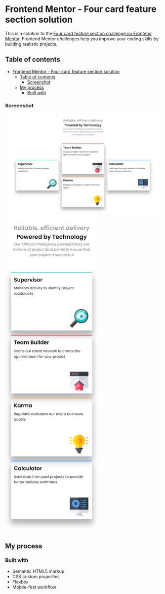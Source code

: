 # Frontend Mentor - Four card feature section solution

This is a solution to the [Four card feature section challenge on Frontend Mentor](https://www.frontendmentor.io/challenges/four-card-feature-section-weK1eFYK). Frontend Mentor challenges help you improve your coding skills by building realistic projects.

## Table of contents

- [Frontend Mentor - Four card feature section solution](#frontend-mentor---four-card-feature-section-solution)
  - [Table of contents](#table-of-contents)
    - [Screenshot](#screenshot)
  - [My process](#my-process)
    - [Built with](#built-with)

### Screenshot

![](./desktop-view.jpg)
![](./mobile-view.jpg)

## My process

### Built with

- Semantic HTML5 markup
- CSS custom properties
- Flexbox
- Mobile-first workflow
